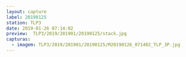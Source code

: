 ```yaml
---
layout: capture
label: 20190125
station: TLP3
date: 2019-01-26 07:14:02
preview:  TLP3/2019/201901/20190125/stack.jpg
capturas:
  - imagem: TLP3/2019/201901/20190125/M20190126_071402_TLP_3P.jpg
---
```

